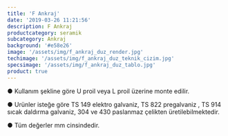 ```yaml
---
title: 'F Ankraj'
date: '2019-03-26 11:21:56'
description: F Ankraj
productcategory: seramik
subcategory: Ankraj
background: '#e58e26'
image: '/assets/img/f_ankraj_duz_render.jpg'
techimage: '/assets/img/f_ankraj_duz_teknik_cizim.jpg'
specsimage: '/assets/img/f_ankraj_duz_tablo.jpg'
product: true
---
```


● Kullanım şekline göre U proil veya L proil üzerine monte edilir.

● Urünler isteğe göre TS 149 elektro galvaniz, TS 822 pregalvaniz , TS 914 sıcak daldırma galvaniz, 304 ve 430
paslanmaz çelikten üretilebilmektedir.

● Tüm değerler mm cinsindedir.
